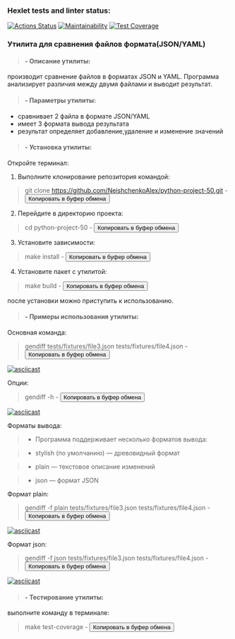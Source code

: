 ### Hexlet tests and linter status:
[![Actions Status](https://github.com/NeishchenkoAlex/python-project-50/actions/workflows/hexlet-check.yml/badge.svg)](https://github.com/NeishchenkoAlex/python-project-50/actions)   [![Maintainability](https://api.codeclimate.com/v1/badges/0f65beb26ed228d1329f/maintainability)](https://codeclimate.com/github/NeishchenkoAlex/python-project-50/maintainability)    [![Test Coverage](https://api.codeclimate.com/v1/badges/0f65beb26ed228d1329f/test_coverage)](https://codeclimate.com/github/NeishchenkoAlex/python-project-50/test_coverage)
###          Утилита для сравнения файлов формата(JSON/YAML)

> #### - Описание утилиты:

 производит сравнение файлов в форматах JSON и YAML. Программа анализирует различия между двумя файлами и выводит результат.

>#### - Параметры утилиты:

 - сравнивает 2 файла в формате JSON/YAML
 - имеет 3 формата вывода результата
 - результат определяет добавление,удаление и изменение значений

>#### - Установка утилиты:

Откройте терминал:

1. Выполните клонирование репозитория командой:

> git clone https://github.com/NeishchenkoAlex/python-project-50.git - <button type="button" onclick="navigator.clipboard.writeText('git clone https://github.com/NeishchenkoAlex/python-project-50.git')"> Копировать в буфер обмена </button>

2. Перейдите в директорию проекта:

> cd python-project-50 - <button type="button" onclick="navigator.clipboard.writeText('cd python-project-50')"> Копировать в буфер обмена </button>

3. Установите зависимости:

> make install - <button type="button" onclick="navigator.clipboard.writeText('make install')"> Копировать в буфер обмена </button>

4. Установите пакет с утилитой:

> make build - <button type="button" onclick="navigator.clipboard.writeText('make build')"> Копировать в буфер обмена </button>

после установки можно приступить к использованию.

>#### - Примеры использования утилиты:

Основная команда:

> gendiff tests/fixtures/file3.json tests/fixtures/file4.json - <button type="button" onclick="navigator.clipboard.writeText('gendiff tests/fixtures/file3.json tests/fixtures/file4.json')"> Копировать в буфер обмена </button>

[![asciicast](https://asciinema.org/a/LvIy5Mlft2wwEPBy71LKZIYsb.svg)](https://asciinema.org/a/LvIy5Mlft2wwEPBy71LKZIYsb)

Опции:

> gendiff -h - <button type="button" onclick="navigator.clipboard.writeText('gendiff -h')"> Копировать в буфер обмена </button>

[![asciicast](https://asciinema.org/a/JMdMVfsfXYDgq9XNQKg4MxItp.svg)](https://asciinema.org/a/JMdMVfsfXYDgq9XNQKg4MxItp)

Форматы вывода:

> - Программа поддерживает несколько форматов вывода:

> - stylish (по умолчанию) — древовидный формат

> - plain — текстовое описание изменений

> - json — формат JSON

Формат plain:

> gendiff -f plain tests/fixtures/file3.json tests/fixtures/file4.json - <button type="button" onclick="navigator.clipboard.writeText('gendiff -f plain tests/fixtures/file3.json tests/fixtures/file4.json')"> Копировать в буфер обмена </button>

[![asciicast](https://asciinema.org/a/SoHQJyEHWumYlHuIby9U6lH3c.svg)](https://asciinema.org/a/SoHQJyEHWumYlHuIby9U6lH3c)

Формат json:

> gendiff -f json tests/fixtures/file3.json tests/fixtures/file4.json - <button type="button" onclick="navigator.clipboard.writeText('gendiff -f json tests/fixtures/file3.json tests/fixtures/file4.json')"> Копировать в буфер обмена </button>

[![asciicast](https://asciinema.org/a/Qtmtk0o9LRPG0mlI981Sd9sQx.svg)](https://asciinema.org/a/Qtmtk0o9LRPG0mlI981Sd9sQx)

>#### - Тестирование утилиты:

выполните команду в терминале:        

> make test-coverage - <button type="button" onclick="navigator.clipboard.writeText('make test-coverage')"> Копировать в буфер обмена </button>








